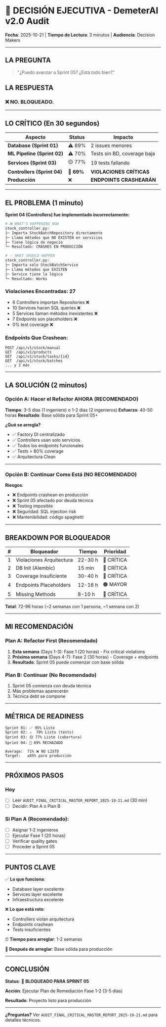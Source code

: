# 🚨 DECISIÓN EJECUTIVA - DemeterAI v2.0 Audit

**Fecha**: 2025-10-21 | **Tiempo de Lectura**: 3 minutos | **Audiencia**: Decision Makers

---

## LA PREGUNTA

> "¿Puedo avanzar a Sprint 05? ¿Está todo bien?"

## LA RESPUESTA

### ❌ **NO. BLOQUEADO.**

---

## LO CRÍTICO (En 30 segundos)

| Aspecto                     | Status     | Impacto                     |
|-----------------------------|------------|-----------------------------|
| **Database (Sprint 01)**    | ⚠️ 89%     | 2 issues menores            |
| **ML Pipeline (Sprint 02)** | ⚠️ 70%     | Tests sin BD, coverage baja |
| **Services (Sprint 03)**    | 🟡 77%     | 19 tests fallando           |
| **Controllers (Sprint 04)** | 🔴 **69%** | **VIOLACIONES CRÍTICAS**    |
| **Producción**              | ❌          | **ENDPOINTS CRASHEARÁN**    |

---

## EL PROBLEMA (1 minuto)

**Sprint 04 (Controllers) fue implementado incorrectamente:**

```python
# ❌ WHAT'S HAPPENING NOW
stock_controller.py:
├─ Importa StockBatchRepository directamente
├─ Llama métodos que NO EXISTEN en servicios
├─ Tiene lógica de negocio
└─ Resultado: CRASHES EN PRODUCCIÓN

# ✅ WHAT SHOULD HAPPEN
stock_controller.py:
├─ Importa solo StockBatchService
├─ Llama métodos que EXISTEN
├─ Service tiene la lógica
└─ Resultado: Works
```

### Violaciones Encontradas: 27

- 6 Controllers importan Repositories ❌
- 10 Services hacen SQL queries ❌
- 5 Services llaman métodos inexistentes ❌
- 7 Endpoints son placeholders ❌
- 0% test coverage ❌

### Endpoints Que Crashean:

```
POST /api/v1/stock/manual
GET  /api/v1/products
GET  /api/v1/stock/tasks/{id}
GET  /api/v1/stock/batches
... y 3 más
```

---

## LA SOLUCIÓN (2 minutos)

### Opción A: Hacer el Refactor AHORA (RECOMENDADO)

**Tiempo**: 3-5 días (1 ingeniero) o 1-2 días (2 ingenieros)
**Esfuerzo**: 40-50 horas
**Resultado**: Base sólida para Sprint 05+

**¿Qué se arregla?**

- ✅ Factory DI centralizado
- ✅ Controllers usan solo servicios
- ✅ Todos los endpoints funcionales
- ✅ Tests > 80% coverage
- ✅ Arquitectura Clean

---

### Opción B: Continuar Como Está (NO RECOMENDADO)

**Riesgos**:

- ❌ Endpoints crashean en producción
- ❌ Sprint 05 afectado por deuda técnica
- ❌ Testing imposible
- ❌ Seguridad: SQL injection risk
- ❌ Mantenibilidad: código spaghetti

---

## BREAKDOWN POR BLOQUEADOR

| # | Bloqueador               | Tiempo  | Prioridad  |
|---|--------------------------|---------|------------|
| 1 | Violaciones Arquitectura | 22-30 h | 🔴 CRÍTICA |
| 2 | DB Init (Alembic)        | 15 min  | 🔴 CRÍTICA |
| 3 | Coverage Insuficiente    | 30-40 h | 🔴 CRÍTICA |
| 4 | Endpoints Placeholders   | 12-16 h | 🟠 MAYOR   |
| 5 | Missing Methods          | 8-10 h  | 🔴 CRÍTICA |

**Total**: 72-96 horas (~2 semanas con 1 persona, ~1 semana con 2)

---

## MI RECOMENDACIÓN

### Plan A: Refactor First (Recomendado)

1. **Esta semana** (Days 1-3): Fase 1 (20 horas) - Fix critical violations
2. **Próxima semana** (Days 4-7): Fase 2 (30 horas) - Coverage + endpoints
3. **Resultado**: Sprint 05 puede comenzar con base sólida

### Plan B: Continuar (No Recomendado)

1. Sprint 05 comienza con deuda técnica
2. Más problemas aparecerán
3. Técnica debt se compone

---

## MÉTRICA DE READINESS

```
Sprint 01: ✅ 95% Listo
Sprint 02: ⚠️  70% Listo (tests)
Sprint 03: 🟡 77% Listo (cobertura)
Sprint 04: 🔴 69% RECHAZADO

Average:  71% ❌ NO LISTO
Target:   ≥85% para producción
```

---

## PRÓXIMOS PASOS

### Hoy

- [ ] Leer `AUDIT_FINAL_CRITICAL_MASTER_REPORT_2025-10-21.md` (30 min)
- [ ] Decidir: Plan A o Plan B

### Si Plan A (Recomendado):

- [ ] Asignar 1-2 ingenieros
- [ ] Ejecutar Fase 1 (20 horas)
- [ ] Verificar quality gates
- [ ] Proceder a Sprint 05

---

## PUNTOS CLAVE

✅ **Lo que funciona**:

- Database layer excelente
- Services layer excelente
- Infraestructura excelente

❌ **Lo que está roto**:

- Controllers violan arquitectura
- Endpoints crashean
- Tests insuficientes

⏰ **Tiempo para arreglar**: 1-2 semanas

🚀 **Después de arreglar**: Base sólida para producción

---

## CONCLUSIÓN

**Status**: 🔴 **BLOQUEADO PARA SPRINT 05**

**Acción**: Ejecutar Plan de Remediación Fase 1-2 (3-5 días)

**Resultado**: Proyecto listo para producción

---

**¿Preguntas?** Ver `AUDIT_FINAL_CRITICAL_MASTER_REPORT_2025-10-21.md` para detalles técnicos.
